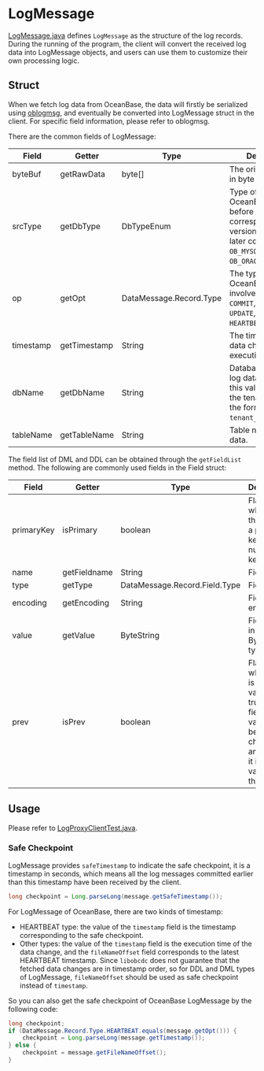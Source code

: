 # LogMessage

[LogMessage.java](../../oblogclient-common/src/main/java/com/oceanbase/oms/logmessage/LogMessage.java) defines `LogMessage` as the structure of the log records. During the running of the program, the client will convert the received log data into LogMessage objects, and users can use them to customize their own processing logic.

## Struct

When we fetch log data from OceanBase, the data will firstly be serialized using [oblogmsg](https://github.com/oceanbase/oblogmsg), and eventually be converted into LogMessage struct in the client. For specific field information, please refer to oblogmsg.

There are the common fields of LogMessage:

<div class="highlight">
    <table class="colwidths-auto docutils">
        <thead>
            <tr>
                <th class="text-left" style="width: 20%">Field</th>
                <th class="text-left" style="width: 20%">Getter</th>
                <th class="text-left" style="width: 20%">Type</th>
                <th class="text-left" style="width: 40%">Description</th>
            </tr>
        </thead>
        <tbody>
            <tr>
                <td>byteBuf</td>
                <td>getRawData</td>
                <td>byte[]</td>
                <td>The original log data in byte array format.</td>
            </tr>
            <tr>
                <td>srcType</td>
                <td>getDbType</td>
                <td>DbTypeEnum</td>
                <td>Type of datasource, OceanBase versions before 1.0 correspond to <code>OB_05</code>, versions 1.0 and later correspond to <code>OB_MYSQL</code> and <code>OB_ORACLE</code>.</td>
            </tr>
            <tr>
                <td>op</td>
                <td>getOpt</td>
                <td>DataMessage.Record.Type</td>
                <td>The type of log data, OceanBase mainly involves <code>BEGIN</code>, <code>COMMIT</code>, <code>INSERT</code>, <code>UPDATE</code>, <code>DELETE</code>, <code>DDL</code>, <code>HEARTBEAT</code>.</td>
            </tr>
            <tr>
                <td>timestamp</td>
                <td>getTimestamp</td>
                <td>String</td>
                <td>The timestamp of data change execution time.</td>
            </tr>
            <tr>
                <td>dbName</td>
                <td>getDbName</td>
                <td>String</td>
                <td>Database name of log data. Note that this value contains the tenant name in the format of <code>tenant_name.db_name</code>.</td>
            </tr>
            <tr>
                <td>tableName</td>
                <td>getTableName</td>
                <td>String</td>
                <td>Table name of log data.</td>
            </tr>
        </tbody>
    </table>
</div>

The field list of DML and DDL can be obtained through the `getFieldList` method. The following are commonly used fields in the Field struct:

<div class="highlight">
    <table class="colwidths-auto docutils">
        <thead>
            <tr>
                <th class="text-left" style="width: 10%">Field</th>
                <th class="text-left" style="width: 20%">Getter</th>
                <th class="text-left" style="width: 10%">Type</th>
                <th class="text-left" style="width: 60%">Description</th>
            </tr>
        </thead>
        <tbody>
            <tr>
                <td>primaryKey</td>
                <td>isPrimary</td>
                <td>boolean</td>
                <td>Flag of whether this field is a primary key of not null unique key.</td>
            </tr>
            <tr>
                <td>name</td>
                <td>getFieldname</td>
                <td>String</td>
                <td>Field name.</td>
            </tr>
            <tr>
                <td>type</td>
                <td>getType</td>
                <td>DataMessage.Record.Field.Type</td>
                <td>Field type.</td>
            </tr>
            <tr>
                <td>encoding</td>
                <td>getEncoding</td>
                <td>String</td>
                <td>Field encoding.</td>
            </tr>
            <tr>
                <td>value</td>
                <td>getValue</td>
                <td>ByteString</td>
                <td>Field value in ByteString type.</td>
            </tr>
            <tr>
                <td>prev</td>
                <td>isPrev</td>
                <td>boolean</td>
                <td>Flag of whether it is a old value. It is true if this field is the value before the change, and false if it is the value after the change.</td>
            </tr>
        </tbody>
    </table>
</div>

## Usage

Please refer to [LogProxyClientTest.java](../../oblogclient-logproxy/src/test/java/com/oceanbase/clogproxy/client/LogProxyClientTest.java).

### Safe Checkpoint

LogMessage provides `safeTimestamp` to indicate the safe checkpoint, it is a timestamp in seconds, which means all the log messages committed earlier than this timestamp have been received by the client.

```java
long checkpoint = Long.parseLong(message.getSafeTimestamp());
```

For LogMessage of OceanBase, there are two kinds of timestamp:
- HEARTBEAT type: the value of the `timestamp` field is the timestamp corresponding to the safe checkpoint.
- Other types: the value of the `timestamp` field is the execution time of the data change, and the `fileNameOffset` field corresponds to the latest HEARTBEAT timestamp. Since `libobcdc` does not guarantee that the fetched data changes are in timestamp order, so for DDL and DML types of LogMessage, `fileNameOffset` should be used as safe checkpoint instead of `timestamp`.

So you can also get the safe checkpoint of OceanBase LogMessage by the following code:

```java
long checkpoint;
if (DataMessage.Record.Type.HEARTBEAT.equals(message.getOpt())) {
    checkpoint = Long.parseLong(message.getTimestamp());
} else {
    checkpoint = message.getFileNameOffset();
}
```
